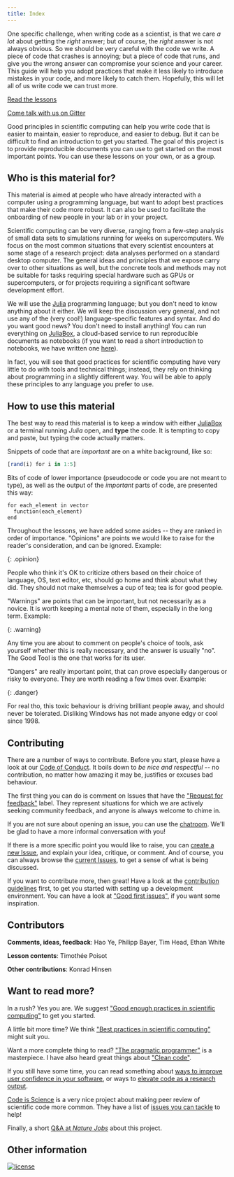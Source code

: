 ```yaml
---
title: Index
---
```


One specific challenge, when writing code as a scientist, is that we care *a
lot* about getting the *right* answer; but of course, the *right* answer is not
always obvious. So we should be very careful with the code we write. A piece of
code that crashes is annoying; but a piece of code that runs, and give you the
wrong answer can compromise your science and your career. This guide will help
you adopt practices that make it less likely to introduce mistakes in your code,
and more likely to catch them. Hopefully, this will let all of us write code we
can trust more.

[Read the lessons](/lessons/)

[Come talk with us on Gitter](https://gitter.im/ScientificComputingForTheRestOfUs/Lobby)

Good principles in scientific computing can help you write code that is easier
to maintain, easier to reproduce, and easier to debug. But it can be difficult
to find an introduction to get you started. The goal of this project is to
provide reproducible documents you can use to get started on the most important
points. You can use these lessons on your own, or as a group.

## Who is this material for?

This material is aimed at people who have already interacted with a computer
using a programming language, but want to adopt best practices that make their
code more robust. It can also be used to facilitate the onboarding of new people
in your lab or in your project.

Scientific computing can be very diverse, ranging from a few-step analysis
of small data sets to simulations running for weeks on supercomputers.
We focus on the most common situations that every scientist encounters
at some stage of a research project: data analyses performed on a standard
desktop computer. The general ideas and principles that we expose carry over
to other situations as well, but the concrete tools and methods may not
be suitable for tasks requiring special hardware such as GPUs or supercomputers,
or for projects requiring a significant software development effort.

We will use the [Julia][jl] programming language; but you don't need to know
anything about it either. We will keep the discussion very general, and not use
any of the (very cool!) language-specific features and syntax. And do you want
good news? You don't need to install anything! You can run everything on
[JuliaBox][jlbox], a cloud-based service to run reproducible documents as
notebooks (if you want to read a short introduction to notebooks, we have
written one [here][nb]).

In fact, you will see that good practices for scientific computing have very
little to do with tools and technical things; instead, they rely on thinking
about programming in a slightly different way. You will be able to apply these
principles to any language you prefer to use.

[nb]: https://nbviewer.jupyter.org/github/tpoisot/ScientificComputingForTheRestOfUs/blob/master/_lessons/00_introduction_to_notebooks.ipynb
[jlbox]: http://juliabox.com/
[jl]: http://julialang.org/

## How to use this material

The best way to read this material is to keep a window with either
[JuliaBox][jlbox] or a terminal running *Julia* open, and **type** the code. It
is tempting to copy and paste, but typing the code actually matters.

Snippets of code that are *important* are on a white background, like so:

~~~ julia
[rand(i) for i in 1:5]
~~~

Bits of code of lower importance (pseudocode or code you are not meant to type),
as well as the output of the *important* parts of code, are presented this way:

~~~
for each_element in vector
  function(each_element)
end
~~~

Throughout the lessons, we have added some asides -- they are ranked in order of
importance. "Opinions" are points we would like to raise for the reader's
consideration, and can be ignored. Example:

{: .opinion}

People who think it's OK to criticize others based on their choice of language,
OS, text editor, etc, should go home and think about what they did. They should
not make themselves a cup of tea; tea is for good people.

"Warnings" are points that can be important, but not necessarily as a novice. It
is worth keeping a mental note of them, especially in the long term. Example:

{: .warning}

Any time you are about to comment on people's choice of tools, ask yourself
whether this is really necessary, and the answer is usually "no". The Good Tool
is the one that works for its user.

"Dangers" are really important point, that can prove especially dangerous or
risky to everyone. They are worth reading a few times over. Example:

{: .danger}

For real tho, this toxic behaviour is driving brilliant people away, and should
never be tolerated. Disliking Windows has not made anyone edgy or cool since
1998.

## Contributing

There are a number of ways to contribute. Before you start, please have a look
at our [Code of Conduct][coc]. It boils down to *be nice and respectful* -- no
contribution, no matter how amazing it may be, justifies or excuses bad
behaviour.

[coc]: https://github.com/tpoisot/ScientificComputingForTheRestOfUs/blob/master/CODE_OF_CONDUCT.md

The first thing you can do is comment on Issues that have the ["Request for
feedback"][feedback] label. They represent situations for which we are actively
seeking community feedback, and anyone is always welcome to chime in.

[feedback]: https://github.com/tpoisot/ScientificComputingForTheRestOfUs/labels/request%20for%20feedback

If you are not sure about opening an issue, you can use the
[chatroom][gitterlink]. We'll be glad to have a more informal conversation with
you!

[gitterlink]: https://gitter.im/ScientificComputingForTheRestOfUs/Lobby

If there is a more specific point you would like to raise, you can [create a new
Issue][new_issue], and explain your idea, critique, or comment. And of course,
you can always browse the [current Issues][issues], to get a sense of what is
being discussed.

[new_issue]: https://github.com/tpoisot/ScientificComputingForTheRestOfUs/issues/new
[issues]: https://github.com/tpoisot/ScientificComputingForTheRestOfUs/issues

If you want to contribute more, then great! Have a look at the [contribution
guidelines][cguid] first, to get you started with setting up a development
environment. You can have a look at ["Good first issues"][first], if you want
some inspiration.

[cguid]: https://github.com/tpoisot/ScientificComputingForTheRestOfUs/blob/master/CONTRIBUTING.md
[first]: https://github.com/tpoisot/ScientificComputingForTheRestOfUs/labels/good%20first%20issue

## Contributors

**Comments, ideas, feedback**: Hao Ye, Philipp Bayer, Tim Head, Ethan White

**Lesson contents**: Timothée Poisot

**Other contributions**: Konrad Hinsen

## Want to read more?

In a rush? Yes you are. We suggest ["Good enough practices in scientific
computing"][goodenough] to get you started.

A little bit more time? We think ["Best practices in scientific
computing"][best] might suit you.

Want a more complete thing to read? ["The pragmatic programmer"][pragm] is a
masterpiece. I have also heard great things about ["Clean code"][cleanc].

If you still have some time, you can read something about [ways to improve user confidence
in your software][userconf], or ways to [elevate code as a research output][elevate].

[Code is Science][codeissci] is a very nice project about making peer review of scientific code more common. They have a list of [issues you can tackle][cisissues] to help!

[codeissci]: http://www.codeisscience.com/
[cisissues]: https://github.com/yochannah/code-is-science/issues/

Finally, a short [Q&A at *Nature Jobs*][qanda] about this project.

[qanda]: https://web.archive.org/web/20171114145519/http://blogs.nature.com/naturejobs/2017/11/10/techblog-timothee-poisot-data-science-for-the-rest-of-us/

[userconf]: https://queens.scholarsportal.info/ojs-archive/index.php/IEE/article/download/5644/5463
[elevate]: http://www.cell.com/trends/ecology-evolution/abstract/S0169-5347(15)00290-6

[goodenough]: http://journals.plos.org/ploscompbiol/article?id=10.1371/journal.pcbi.1005510
[best]: http://journals.plos.org/plosbiology/article?id=10.1371/journal.pbio.1001745
[pragm]: https://www.amazon.ca/Pragmatic-Programmer-Journeyman-Master/dp/020161622X/ref=as_li_ss_tl?ie=UTF8&linkCode=sl1&tag=&linkId=0ff8cca36522d8539b26e536778bbb5e
[cleanc]: https://www.amazon.ca/Clean-Code-Handbook-Software-Craftsmanship/dp/0132350882

## Other information

[![license](https://img.shields.io/github/license/tpoisot/ScientificComputingForTheRestOfUs.svg?style=flat-square)]()
